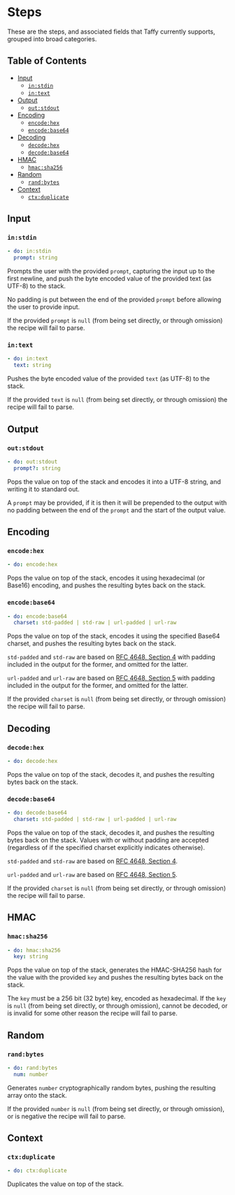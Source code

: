 # Steps
These are the steps, and associated fields that Taffy currently supports,
grouped into broad categories.


## Table of Contents
- [Input](#input)
  - [`in:stdin`](#instdin)
  - [`in:text`](#intext)
- [Output](#output)
  - [`out:stdout`](#outstdout)
- [Encoding](#encoding)
  - [`encode:hex`](#encodehex)
  - [`encode:base64`](#encodebase64)
- [Decoding](#decoding)
  - [`decode:hex`](#decodehex)
  - [`decode:base64`](#decodebase64)
- [HMAC](#hmac)
  - [`hmac:sha256`](#hmacsha256)
- [Random](#random)
  - [`rand:bytes`](#randbytes)
- [Context](#context)
  - [`ctx:duplicate`](#ctxduplicate)


## Input
### `in:stdin`
```yaml
- do: in:stdin
  prompt: string
```

Prompts the user with the provided `prompt`, capturing the input up to the first
newline, and push the byte encoded value of the provided text (as UTF-8) to the
stack.

No padding is put between the end of the provided `prompt` before allowing the
user to provide input. 

If the provided `prompt` is `null` (from being set directly, or through omission)
the recipe will fail to parse.


### `in:text`
```yaml
- do: in:text
  text: string
```

Pushes the byte encoded value of the provided `text` (as UTF-8) to the stack.

If the provided `text` is `null` (from being set directly, or through omission)
the recipe will fail to parse.


## Output
### `out:stdout`
```yaml
- do: out:stdout
  prompt?: string
```

Pops the value on top of the stack and encodes it into a UTF-8 string, and
writing it to standard out.

A `prompt` may be provided, if it is then it will be prepended to the output
with no padding between the end of the `prompt` and the start of the output
value.


## Encoding
### `encode:hex`
```yaml
- do: encode:hex
```

Pops the value on top of the stack, encodes it using hexadecimal (or Base16)
encoding, and pushes the resulting bytes back on the stack.


### `encode:base64`
```yaml
- do: encode:base64
  charset: std-padded | std-raw | url-padded | url-raw
```

Pops the value on top of the stack, encodes it using the specified Base64
charset, and pushes the resulting bytes back on the stack.

`std-padded` and `std-raw` are based on [RFC 4648, Section 4](https://datatracker.ietf.org/doc/html/rfc4648#autoid-9)
with padding included in the output for the former, and omitted for the latter.

`url-padded` and `url-raw` are based on [RFC 4648, Section 5](https://datatracker.ietf.org/doc/html/rfc4648#autoid-10)
with padding included in the output for the former, and omitted for the latter.

If the provided `charset` is `null` (from being set directly, or through omission)
the recipe will fail to parse.


## Decoding
### `decode:hex`
```yaml
- do: decode:hex
```

Pops the value on top of the stack, decodes it, and pushes the resulting bytes
back on the stack.


### `decode:base64`
```yaml
- do: decode:base64
  charset: std-padded | std-raw | url-padded | url-raw
```

Pops the value on top of the stack, decodes it, and pushes the resulting bytes
back on the stack. Values with or without padding are accepted (regardless of
if the specified charset explicitly indicates otherwise).

`std-padded` and `std-raw` are based on [RFC 4648, Section 4](https://datatracker.ietf.org/doc/html/rfc4648#autoid-9).

`url-padded` and `url-raw` are based on [RFC 4648, Section 5](https://datatracker.ietf.org/doc/html/rfc4648#autoid-10).

If the provided `charset` is `null` (from being set directly, or through omission)
the recipe will fail to parse.


## HMAC
### `hmac:sha256`
```yaml
- do: hmac:sha256
  key: string
```

Pops the value on top of the stack, generates the HMAC-SHA256 hash for the value
with the provided `key` and pushes the resulting bytes back on the stack.

The `key` must be a 256 bit (32 byte) key, encoded as hexadecimal. If the `key`
is  `null` (from being set directly, or through omission), cannot be decoded, or
is invalid for some other reason the recipe will fail to parse.


## Random
### `rand:bytes`
```yaml
- do: rand:bytes
  num: number
```

Generates `number` cryptographically random bytes, pushing the resulting array
onto the stack.

If the provided `number` is `null` (from being set directly, or through
omission), or is negative the recipe will fail to parse.


## Context
### `ctx:duplicate`
```yaml
- do: ctx:duplicate
```

Duplicates the value on top of the stack.
